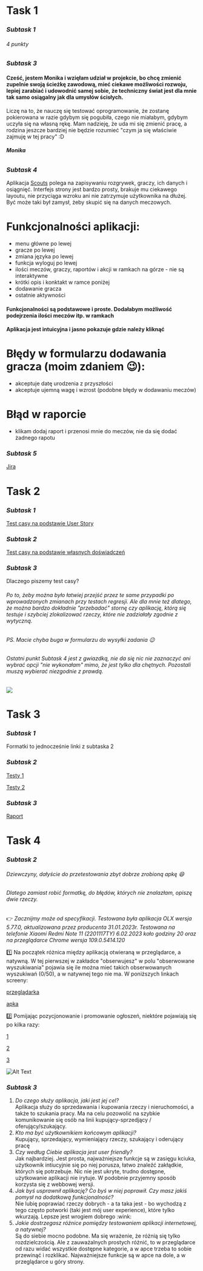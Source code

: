 # **Task 1**
### *Subtask 1*
###### 4 punkty
### *Subtask 3*
#### Cześć, jestem Monika i wzięłam udział w projekcie, bo chcę zmienić zupelnie swoją ścieżkę zawodową, mieć ciekawe możliwości rozwoju, lepiej zarabiać i udowodnić samej sobie, że techniczny świat jest dla mnie tak samo osiągalny jak dla umysłów ścisłych. 
Liczę na to, że nauczę się testować oprogramowanie, że zostanę pokierowana w razie gdybym się pogubiła, czego nie miałabym, gdybym uczyła się na własną rękę. Mam nadzieję, że uda mi się zmienić pracę, a rodzina jeszcze bardziej nie będzie rozumieć "czym ja się właściwie zajmuję w tej pracy" :D 
###### **Monika**

### *Subtask 4*
Aplikacja [Scouts](https://scouts-test.futbolkolektyw.pl/) polega na zapisywaniu rozgrywek, graczy, ich danych i osiągnięć. 
Interfejs strony jest bardzo prosty, brakuje mu ciekawego layoutu, nie przyciąga wzroku ani nie zatrzymuje użytkownika na dłużej. Być może taki był zamysł, żeby skupić się na danych meczowych. 
# Funkcjonalności aplikacji:
* menu główne po lewej
* gracze po lewej
* zmiana języka po lewej
* funkcja wyloguj po lewej
* ilości meczów, graczy, raportów i akcji w ramkach na górze - nie są interaktywne
* krótki opis i konktakt w ramce poniżej
* dodawanie gracza
* ostatnie aktywności

#### Funkcjonalności są podstawowe i proste. Dodałabym możliwość podejrzenia ilości meczów itp. w ramkach
#### Aplikacja jest intuicyjna i jasno pokazuje gdzie należy kliknąć
# Błędy w formularzu dodawania gracza (moim zdaniem :wink:):
* akceptuje datę urodzenia z przyszłości
* akceptuje ujemną wagę i wzrost
(podobne błędy w dodawaniu meczów)
# Błąd w raporcie
* klikam dodaj raport i przenosi mnie do meczów, nie da się dodać żadnego rapotu 

### *Subtask 5*
[Jira](https://szarek.atlassian.net/jira/core/projects/CPP/board)



# **Task 2**
### *Subtask 1*
[Test casy na podstawie User Story](https://docs.google.com/spreadsheets/d/1rGu57qn0IdWP1_3YaCT3b9rxNTlUJVlFymQebloicxw/edit#gid=0)
### *Subtask 2*
[Test casy na podstawie własnych doświadczeń](https://docs.google.com/spreadsheets/d/1sfz2hqsLsrdWFUQKjtwgV5G_kOTplzmiu4QXpamDY8g/edit#gid=0)
### *Subtask 3*
Dlaczego piszemy test casy?
###### *Po to, żeby można było łatwiej przejść przez te same przypadki po wprowadzonych zmianach przy testach regresji. Ale dla mnie też dlatego, że można bardzo dokładnie "przebadać" stornę czy aplikację, którą się testuje i szybciej zlokalizować rzeczy, które nie zadziałały zgodnie z wytyczną.* 

###### PS. Macie chyba buga w formularzu do wysyłki zadania :wink:
###### Ostatni punkt Subtask 4 jest z gwiazdką, nie da się nic nie zaznaczyć ani wybrać opcji "nie wykonałam" mimo, że jest tylko dla chętnych. Pozostali muszą wybierać niezgodnie z prawdą.
![](https://imgupload.pl/images/2023/01/24/dareitbug.png)



# **Task 3**
### *Subtask 1*
Formatki to jednocześnie linki z subtaska 2
### *Subtask 2*
[Testy 1](https://docs.google.com/spreadsheets/d/1vKMLvCxi0sO3O3yxstgoZ5OXnYVuoZ29bLUyg8ofTi0/edit#gid=0)

[Testy 2](https://docs.google.com/spreadsheets/d/1eUQ28OViTIZt6eofay6IeRoSz7wi9ZEkwDnPD2JWDf8/edit#gid=0)
### *Subtask 3*
[Raport](https://docs.google.com/spreadsheets/d/1PxsP_LTxdmFd-sDnmVwOgs5O36vECdYhYoRAw5kbyeM/edit#gid=0)

# **Task 4**
### *Subtask 2*
###### Dziewczyny, dałyście do przetestowania zbyt dobrze zrobioną apkę :smile:
###### Dlatego zamiast robić formatkę, do błędów, których nie znalazłam, opiszę dwie rzeczy. 

:point_right: <i>Zacznijmy może od specyfikacji. Testowana była aplikacja OLX wersja 5.77.0, aktualizowana przez producenta 31.01.2023r. Testowana na telefonie Xiaomi Redmi Note 11 (2201117TY) 6.02.2023 koło godziny 20 oraz na przeglądarce Chrome wersja 109.0.5414.120</i>

:one: Na początek różnica między aplikacją otwieraną w przeglądarce, a natywną. W tej pierwszej w zakładce "obserwujesz" w polu "obserwowane wyszukiwania" pojawia się ile można mieć takich obserwowanych wyszukiwań (0/50), a w natywnej tego nie ma. W poniższych linkach screeny:

[przeglądarka](http://imgurl.pl/img2/3_63e272b791da9.jpg) 

[apka](http://imgurl.pl/img2/5_63e272b794b1a.jpg)

:two: Pomijając pozycjonowanie i promowanie ogłoszeń, niektóre pojawiają się po kilka razy:

[1](http://imgurl.pl/img2/1_63e272b7863b0.jpg)

[2](http://imgurl.pl/img2/4_63e272b7948a6.jpg)

[3](http://imgurl.pl/img2/7_63e272b794eb2.jpg)

![Alt Text](https://i.pinimg.com/originals/0f/d5/f6/0fd5f629cdfa85f1d99b3797941acc00.jpg)

### *Subtask 3*
<ol>
<li><i>Do czego służy aplikacja, jaki jest jej cel?</i></li>
Aplikacja służy do sprzedawania i kupowania rzeczy i nieruchomości, a także to szukania pracy. Ma na celu pozowolić na szybkie komunikowanie się osób na linii kupujący-sprzedjący / oferujący/szukający.

<li><i>Kto ma być użytkownikiem końcowym aplikacji?</i></li>
Kupujący, sprzedający, wymieniający rzeczy, szukający i oderujący pracę

<li><i>Czy według Ciebie aplikacja jest user friendly?</i></li>
Jak najbardziej. Jest prosta, najważniejsze funkcje są w zasięgu kciuka, użytkownik intiucyjnie się po niej porusza, łatwo znaleźć zakłądkie, których się potrzebuje. Nic nie jest ukryte, trudno dostępne, użytkowanie aplikacji nie irytuje. W podobnie przyjemny sposób korzysta się z webbowej wersji.

<li><i>Jak byś usprawnił aplikację? Co byś w niej poprawił. Czy masz jakiś pomysł na dodatkową funkcjonalność?</i></li>
Nie lubię poprawiać rzeczy dobrych - a ta taka jest - bo wychodzą z tego często potworki (taki jest mój user experience), które tylko wkurzają. Lepsze jest wrogiem dobrego :wink:

<li><i>Jakie dostrzegasz różnice pomiędzy testowaniem aplikacji internetowej, a natywnej?</i></li>
Są do siebie mocno podobne. Ma się wrażenie, że różnią się tylko rozdzielczością. Ale z zauważalnych prostych różnić, to w przeglądarce od razu widać wszystkie dostępne kategorie, a w apce trzeba to sobie przewinąć i rozklikać. Najważniejsze funkcje są w apce na dole, a w przeglądarce u góry strony. 
</ol> 
